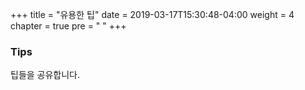+++
title = "유용한 팁"
date = 2019-03-17T15:30:48-04:00
weight = 4
chapter = true
pre = "<i class='fas fa-check'></i> "
+++


### Tips

팁들을 공유합니다.

